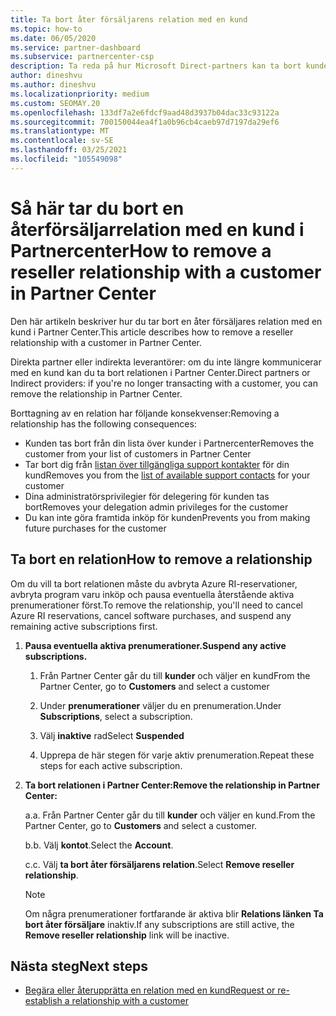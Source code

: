 ```yaml
---
title: Ta bort åter försäljarens relation med en kund
ms.topic: how-to
ms.date: 06/05/2020
ms.service: partner-dashboard
ms.subservice: partnercenter-csp
description: Ta reda på hur Microsoft Direct-partners kan ta bort kunder från sina listor, ta bort delegerade administratörs behörigheter och sluta stödja eller köpa för en kund.
author: dineshvu
ms.author: dineshvu
ms.localizationpriority: medium
ms.custom: SEOMAY.20
ms.openlocfilehash: 133df7a2e6fdcf9aad48d3937b04dac33c93122a
ms.sourcegitcommit: 700150044ea4f1a0b96cb4caeb97d7197da29ef6
ms.translationtype: MT
ms.contentlocale: sv-SE
ms.lasthandoff: 03/25/2021
ms.locfileid: "105549098"
---
```

# <a name="how-to-remove-a-reseller-relationship-with-a-customer-in-partner-center"></a><span data-ttu-id="0cda0-103">Så här tar du bort en återförsäljarrelation med en kund i Partnercenter</span><span class="sxs-lookup"><span data-stu-id="0cda0-103">How to remove a reseller relationship with a customer in Partner Center</span></span>

<span data-ttu-id="0cda0-104">Den här artikeln beskriver hur du tar bort en åter försäljares relation med en kund i Partner Center.</span><span class="sxs-lookup"><span data-stu-id="0cda0-104">This article describes how to remove a reseller relationship with a customer in Partner Center.</span></span>

<span data-ttu-id="0cda0-105">Direkta partner eller indirekta leverantörer: om du inte längre kommunicerar med en kund kan du ta bort relationen i Partner Center.</span><span class="sxs-lookup"><span data-stu-id="0cda0-105">Direct partners or Indirect providers: if you're no longer transacting with a customer, you can remove the relationship in Partner Center.</span></span>

<span data-ttu-id="0cda0-106">Borttagning av en relation har följande konsekvenser:</span><span class="sxs-lookup"><span data-stu-id="0cda0-106">Removing a relationship has the following consequences:</span></span>

- <span data-ttu-id="0cda0-107">Kunden tas bort från din lista över kunder i Partnercenter</span><span class="sxs-lookup"><span data-stu-id="0cda0-107">Removes the customer from your list of customers in Partner Center</span></span>
- <span data-ttu-id="0cda0-108">Tar bort dig från [listan över tillgängliga support kontakter](assign-support-contacts.md) för din kund</span><span class="sxs-lookup"><span data-stu-id="0cda0-108">Removes you from the [list of available support contacts](assign-support-contacts.md) for your customer</span></span>
- <span data-ttu-id="0cda0-109">Dina administratörsprivilegier för delegering för kunden tas bort</span><span class="sxs-lookup"><span data-stu-id="0cda0-109">Removes your delegation admin privileges for the customer</span></span>
- <span data-ttu-id="0cda0-110">Du kan inte göra framtida inköp för kunden</span><span class="sxs-lookup"><span data-stu-id="0cda0-110">Prevents you from making future purchases for the customer</span></span>

## <a name="how-to-remove-a-relationship"></a><span data-ttu-id="0cda0-111">Ta bort en relation</span><span class="sxs-lookup"><span data-stu-id="0cda0-111">How to remove a relationship</span></span>

<span data-ttu-id="0cda0-112">Om du vill ta bort relationen måste du avbryta Azure RI-reservationer, avbryta program varu inköp och pausa eventuella återstående aktiva prenumerationer först.</span><span class="sxs-lookup"><span data-stu-id="0cda0-112">To remove the relationship, you'll need to cancel Azure RI reservations, cancel software purchases, and suspend any remaining active subscriptions first.</span></span>

1. <span data-ttu-id="0cda0-113">**Pausa eventuella aktiva prenumerationer.**</span><span class="sxs-lookup"><span data-stu-id="0cda0-113">**Suspend any active subscriptions.**</span></span>

   1. <span data-ttu-id="0cda0-114">Från Partner Center går du till **kunder** och väljer en kund</span><span class="sxs-lookup"><span data-stu-id="0cda0-114">From the Partner Center, go to **Customers** and select a customer</span></span>

   2. <span data-ttu-id="0cda0-115">Under **prenumerationer** väljer du en prenumeration.</span><span class="sxs-lookup"><span data-stu-id="0cda0-115">Under **Subscriptions**, select a subscription.</span></span>

   3. <span data-ttu-id="0cda0-116">Välj **inaktive** rad</span><span class="sxs-lookup"><span data-stu-id="0cda0-116">Select **Suspended**</span></span>

   4. <span data-ttu-id="0cda0-117">Upprepa de här stegen för varje aktiv prenumeration.</span><span class="sxs-lookup"><span data-stu-id="0cda0-117">Repeat these steps for each active subscription.</span></span>

2. <span data-ttu-id="0cda0-118">**Ta bort relationen i Partner Center:**</span><span class="sxs-lookup"><span data-stu-id="0cda0-118">**Remove the relationship in Partner Center:**</span></span>

   <span data-ttu-id="0cda0-119">a.</span><span class="sxs-lookup"><span data-stu-id="0cda0-119">a.</span></span> <span data-ttu-id="0cda0-120">Från Partner Center går du till **kunder** och väljer en kund.</span><span class="sxs-lookup"><span data-stu-id="0cda0-120">From the Partner Center, go to **Customers** and select a customer.</span></span>

   <span data-ttu-id="0cda0-121">b.</span><span class="sxs-lookup"><span data-stu-id="0cda0-121">b.</span></span> <span data-ttu-id="0cda0-122">Välj **kontot**.</span><span class="sxs-lookup"><span data-stu-id="0cda0-122">Select the **Account**.</span></span>

   <span data-ttu-id="0cda0-123">c.</span><span class="sxs-lookup"><span data-stu-id="0cda0-123">c.</span></span> <span data-ttu-id="0cda0-124">Välj **ta bort åter försäljarens relation**.</span><span class="sxs-lookup"><span data-stu-id="0cda0-124">Select **Remove reseller relationship**.</span></span>

   > [!NOTE]
   > <span data-ttu-id="0cda0-125">Om några prenumerationer fortfarande är aktiva blir **Relations länken Ta bort åter försäljare** inaktiv.</span><span class="sxs-lookup"><span data-stu-id="0cda0-125">If any subscriptions are still active, the **Remove reseller relationship** link will be inactive.</span></span>

## <a name="next-steps"></a><span data-ttu-id="0cda0-126">Nästa steg</span><span class="sxs-lookup"><span data-stu-id="0cda0-126">Next steps</span></span>

- [<span data-ttu-id="0cda0-127">Begära eller återupprätta en relation med en kund</span><span class="sxs-lookup"><span data-stu-id="0cda0-127">Request or re-establish a relationship with a customer</span></span>](request-a-relationship-with-a-customer.md)
